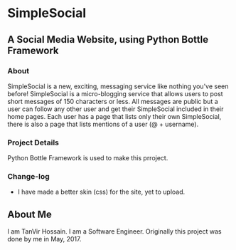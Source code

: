 # SimpleSocial
## A Social Media Website, using Python Bottle Framework
### About
SimpleSocial is a new, exciting, messaging service like nothing you've seen before!
SimpleSocial is a micro-blogging service that allows users to post short messages of 150 characters or less.  All messages are public but a user can follow any other user and get their SimpleSocial included in their home pages.  Each user has a page that lists only their own SimpleSocial, there is also a page that lists mentions of a user (@ + username).

### Project Details
Python Bottle Framework is used to make this prroject.

### Change-log
- I have made a better skin (css) for the site, yet to upload.

## About Me
I am TanVir Hossain. I am a Software Engineer.
Originally this project was done by me in May, 2017. 
